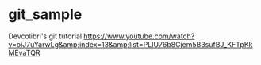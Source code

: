 # git_sample
Devcolibri's git tutorial https://www.youtube.com/watch?v=oiJ7uYarwLg&amp;index=13&amp;list=PLIU76b8Cjem5B3sufBJ_KFTpKkMEvaTQR
